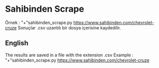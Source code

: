 # Sahibinden Scrape
Örnek : "+"sahibinden_scrape.py https://www.sahibinden.com/chevrolet-cruze
Sonuçlar .csv uzantılı bir dosya içerisine kaydedilir.


## English
The results are saved in a file with the extension .csv
Example : "+"sahibinden_scrape.py https://www.sahibinden.com/chevrolet-cruze

